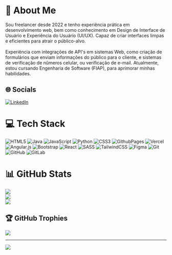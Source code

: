 # 💫 About Me
Sou freelancer desde 2022 e tenho experiência prática em desenvolvimento web, bem como conhecimento em Design de Interface de Usuário e Experiência do Usuário (UI/UX). Capaz de criar interfaces limpas e eficientes para atrair o público-alvo.<br><br>Experiência com integrações de API's em sistemas Web, como criação de formulários que enviam informações do público para o cliente, e sistemas de verificação de nûmeros celular, ou verificação de e-mail. Atualmente, estou cursando Engenharia de Software (FIAP), para aprimorar minhas habilidades.

## 🌐 Socials
[![LinkedIn](https://img.shields.io/badge/LinkedIn-%230077B5.svg?logo=linkedin&logoColor=white)](https://linkedin.com/in/cadu-valezzi-09a837207)

# 💻 Tech Stack
![HTML5](https://img.shields.io/badge/html5-%23E34F26.svg?style=flat&logo=html5&logoColor=white) ![Java](https://img.shields.io/badge/java-%23ED8B00.svg?style=flat&logo=openjdk&logoColor=white) ![JavaScript](https://img.shields.io/badge/javascript-%23323330.svg?style=flat&logo=javascript&logoColor=%23F7DF1E) ![Python](https://img.shields.io/badge/python-3670A0?style=flat&logo=python&logoColor=ffdd54) ![CSS3](https://img.shields.io/badge/css3-%231572B6.svg?style=flat&logo=css3&logoColor=white) ![GithubPages](https://img.shields.io/badge/github%20pages-121013?style=flat&logo=github&logoColor=white) ![Vercel](https://img.shields.io/badge/vercel-%23000000.svg?style=flat&logo=vercel&logoColor=white) ![Angular.js](https://img.shields.io/badge/angular.js-%23E23237.svg?style=flat&logo=angularjs&logoColor=white) ![Bootstrap](https://img.shields.io/badge/bootstrap-%238511FA.svg?style=flat&logo=bootstrap&logoColor=white) ![React](https://img.shields.io/badge/react-%2320232a.svg?style=flat&logo=react&logoColor=%2361DAFB) ![SASS](https://img.shields.io/badge/SASS-hotpink.svg?style=flat&logo=SASS&logoColor=white) ![TailwindCSS](https://img.shields.io/badge/tailwindcss-%2338B2AC.svg?style=flat&logo=tailwind-css&logoColor=white) ![Figma](https://img.shields.io/badge/figma-%23F24E1E.svg?style=flat&logo=figma&logoColor=white) ![Git](https://img.shields.io/badge/git-%23F05033.svg?style=flat&logo=git&logoColor=white) ![GitHub](https://img.shields.io/badge/github-%23121011.svg?style=flat&logo=github&logoColor=white) ![GitLab](https://img.shields.io/badge/gitlab-%23181717.svg?style=flat&logo=gitlab&logoColor=white)
# 📊 GitHub Stats
![](https://github-readme-stats.vercel.app/api?username=CaduValezzi&theme=dark&hide_border=false&include_all_commits=true&count_private=false)<br/>
![](https://github-readme-streak-stats.herokuapp.com/?user=CaduValezzi&theme=dark&hide_border=false)<br/>
![](https://github-readme-stats.vercel.app/api/top-langs/?username=CaduValezzi&theme=dark&hide_border=false&include_all_commits=true&count_private=false&layout=compact)

## 🏆 GitHub Trophies
![](https://github-profile-trophy.vercel.app/?username=CaduValezzi&theme=dark&no-frame=false&no-bg=false&margin-w=4)

---
[![](https://visitcount.itsvg.in/api?id=CaduValezzi&icon=0&color=4)](https://visitcount.itsvg.in)

<!-- Proudly created with GPRM ( https://gprm.itsvg.in ) -->
